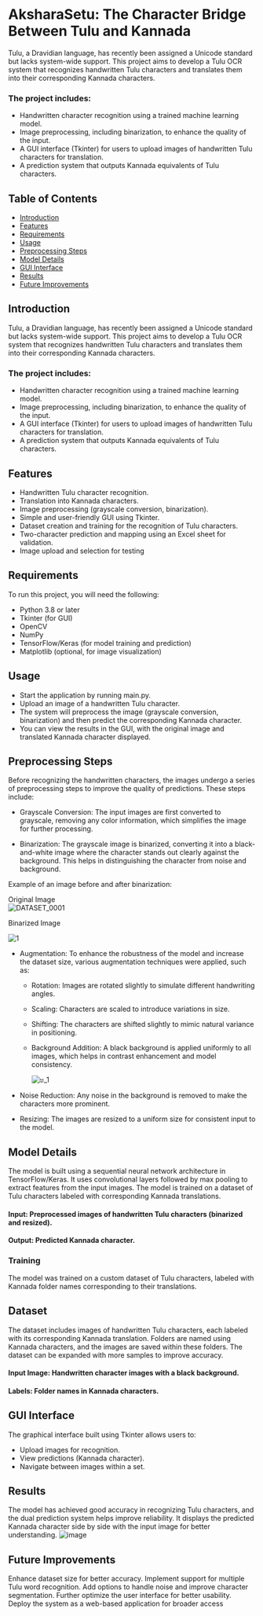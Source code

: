 # AksharaSetu: The Character Bridge Between Tulu and Kannada  
Tulu, a Dravidian language, has recently been assigned a Unicode standard but lacks system-wide support. This project aims to develop a Tulu OCR system that recognizes handwritten Tulu characters and translates them into their corresponding Kannada characters.

### The project includes:
- Handwritten character recognition using a trained machine learning model.
- Image preprocessing, including binarization, to enhance the quality of the input.
- A GUI interface (Tkinter) for users to upload images of handwritten Tulu characters for translation.
- A prediction system that outputs Kannada equivalents of Tulu characters.

## Table of Contents
- [Introduction](#introduction)
- [Features](#features)
- [Requirements](#requirements)
- [Usage](#usage)
- [Preprocessing Steps](#preprocessing-steps)
- [Model Details](#model-details)
- [GUI Interface](#gui-interface)
- [Results](#results)
- [Future Improvements](#future-improvements)
## Introduction
Tulu, a Dravidian language, has recently been assigned a Unicode standard but lacks system-wide support. This project aims to develop a Tulu OCR system that recognizes handwritten Tulu characters and translates them into their corresponding Kannada characters.

### The project includes:

- Handwritten character recognition using a trained machine learning model.
- Image preprocessing, including binarization, to enhance the quality of the input.
- A GUI interface (Tkinter) for users to upload images of handwritten Tulu characters for translation.
- A prediction system that outputs Kannada equivalents of Tulu characters.
## Features
- Handwritten Tulu character recognition.
- Translation into Kannada characters.
- Image preprocessing (grayscale conversion, binarization).
- Simple and user-friendly GUI using Tkinter.
- Dataset creation and training for the recognition of Tulu characters.
- Two-character prediction and mapping using an Excel sheet for validation.
- Image upload and selection for testing
## Requirements
To run this project, you will need the following:

- Python 3.8 or later
- Tkinter (for GUI)
- OpenCV
- NumPy
- TensorFlow/Keras (for model training and prediction)
- Matplotlib (optional, for image visualization)

## Usage
- Start the application by running main.py.
- Upload an image of a handwritten Tulu character.
- The system will preprocess the image (grayscale conversion, binarization) and then predict the corresponding Kannada character.
- You can view the results in the GUI, with the original image and translated Kannada character displayed.

## Preprocessing Steps
Before recognizing the handwritten characters, the images undergo a series of preprocessing steps to improve the quality of predictions. These steps include:

- Grayscale Conversion: The input images are first converted to grayscale, removing any color information, which simplifies the image for further processing.

- Binarization: The grayscale image is binarized, converting it into a black-and-white image where the character stands out clearly against the background. This helps in distinguishing the character from noise and background.

Example of an image before and after binarization:

Original Image	           
![DATASET_0001](https://github.com/user-attachments/assets/a008ac5e-772a-45bf-8014-05d8add3d890)

Binarized Image

![1](https://github.com/user-attachments/assets/4dc449d1-b742-42ba-a17d-76440b11c027)

- Augmentation: To enhance the robustness of the model and increase the dataset size, various augmentation techniques were applied, such as:

  - Rotation: Images are rotated slightly to simulate different handwriting angles.
  - Scaling: Characters are scaled to introduce variations in size.
  - Shifting: The characters are shifted slightly to mimic natural variance in positioning.
  - Background Addition: A black background is applied uniformly to all images, which helps in contrast enhancement and model consistency.
    
    ![ಅ_1](https://github.com/user-attachments/assets/4a33a2fd-8521-48ef-81d6-5a3a58352895)

- Noise Reduction: Any noise in the background is removed to make the characters more prominent.

- Resizing: The images are resized to a uniform size for consistent input to the model.


## Model Details
The model is built using a sequential neural network architecture in TensorFlow/Keras. It uses convolutional layers followed by max pooling to extract features from the input images. The model is trained on a dataset of Tulu characters labeled with corresponding Kannada translations.

#### Input: Preprocessed images of handwritten Tulu characters (binarized and resized).
#### Output: Predicted Kannada character.
### Training
The model was trained on a custom dataset of Tulu characters, labeled with Kannada folder names corresponding to their translations.
## Dataset
The dataset includes images of handwritten Tulu characters, each labeled with its corresponding Kannada translation. Folders are named using Kannada characters, and the images are saved within these folders. The dataset can be expanded with more samples to improve accuracy.
#### Input Image: Handwritten character images with a black background.
#### Labels: Folder names in Kannada characters.
## GUI Interface
The graphical interface built using Tkinter allows users to:
- Upload images for recognition.
- View predictions (Kannada character).
- Navigate between images within a set.
## Results
The model has achieved good accuracy in recognizing Tulu characters, and the dual prediction system helps improve reliability. It displays the predicted Kannada character side by side with the input image for better understanding.
![image](https://github.com/user-attachments/assets/64a32032-d20a-430b-9a06-a9cde8ded8ec)
## Future Improvements
Enhance dataset size for better accuracy.
Implement support for multiple Tulu word recognition.
Add options to handle noise and improve character segmentation.
Further optimize the user interface for better usability.
Deploy the system as a web-based application for broader access
